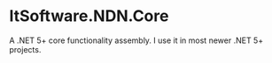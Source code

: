 # ItSoftware.NDN.Core

A .NET 5+ core functionality assembly. I use it in most newer .NET 5+ projects.
